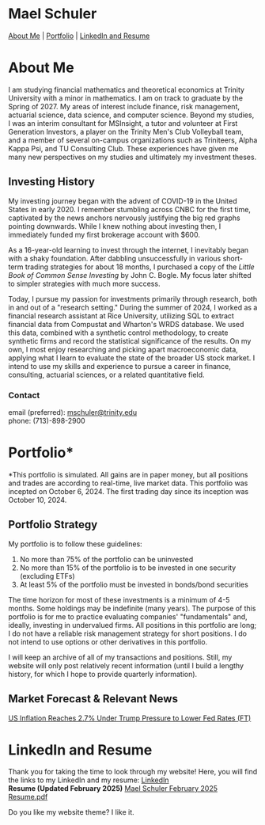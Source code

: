 # Mael Schuler
[About Me](#about-me) | 
[Portfolio](#portfolio) | 
[LinkedIn and Resume](#linkedin-and-resume)

# About Me
I am studying financial mathematics and theoretical economics at Trinity University with a minor in mathematics. I am on track to graduate by the Spring of 2027. My areas of interest include finance, risk management, actuarial science, data science, and computer science. Beyond my studies, I was an interim consultant for MSInsight, a tutor and volunteer at First Generation Investors, a player on the Trinity Men's Club Volleyball team, and a member of several on-campus organizations such as Triniteers, Alpha Kappa Psi, and TU Consulting Club. These experiences have given me many new perspectives on my studies and ultimately my investment theses.

## Investing History
My investing journey began with the advent of COVID-19 in the United States in early 2020. I remember stumbling across CNBC for the first time, captivated by the news anchors nervously justifying the big red graphs pointing downwards. While I knew nothing about investing then, I immediately funded my first brokerage account with $600. 

As a 16-year-old learning to invest through the internet, I inevitably began with a shaky foundation. After dabbling unsuccessfully in various short-term trading strategies for about 18 months, I purchased a copy of the _Little Book of Common Sense Investing_ by John C. Bogle. My focus later shifted to simpler strategies with much more success.

Today, I pursue my passion for investments primarily through research, both in and out of a "research setting." During the summer of 2024, I worked as a financial research assistant at Rice University, utilizing SQL to extract financial data from Compustat and Wharton's WRDS database. We used this data, combined with a synthetic control methodology, to create synthetic firms and record the statistical significance of the results. On my own, I most enjoy researching and picking apart macroeconomic data, applying what I learn to evaluate the state of the broader US stock market. I intend to use my skills and experience to pursue a career in finance, consulting, actuarial sciences, or a related quantitative field.

### Contact
email (preferred): mschuler@trinity.edu  
phone: (713)-898-2900

# Portfolio*
*This portfolio is simulated. All gains are in paper money, but all positions and trades are according to real-time, live market data. This portfolio was incepted on October 6, 2024. The first trading day since its inception was October 10, 2024.

## Portfolio Strategy
My portfolio is to follow these guidelines:
1. No more than 75% of the portfolio can be uninvested
2. No more than 15% of the portfolio is to be invested in one security (excluding ETFs)
3. At least 5% of the portfolio must be invested in bonds/bond securities

The time horizon for most of these investments is a minimum of 4-5 months. Some holdings may be indefinite (many years). The purpose of this portfolio is for me to practice evaluating companies' "fundamentals" and, ideally, investing in undervalued firms. All positions in this portfolio are long; I do not have a reliable risk management strategy for short positions. I do not intend to use options or other derivatives in this portfolio.

I will keep an archive of all of my transactions and positions. Still, my website will only post relatively recent information (until I build a lengthy history, for which I hope to provide quarterly information).


## Market Forecast & Relevant News

[US Inflation Reaches 2.7% Under Trump Pressure to Lower Fed Rates (FT)](https://www.ft.com/content/65b1fb44-6391-4f74-82db-2d7eb6aaafa9)


# LinkedIn and Resume
Thank you for taking the time to look through my website! Here, you will find the links to my LinkedIn and my resume:
[LinkedIn](https://www.linkedin.com/in/maelschuler/)  
**Resume (Updated February 2025)** [Mael Schuler February 2025 Resume.pdf](https://github.com/maelschuler/maelschuler.github.io/blob/0fd0795c3bd0630d08d19bbeeae5ffb3234440fd/Mael%20Schuler%20February%202025%20Resume.pdf)

Do you like my website theme? I like it.

